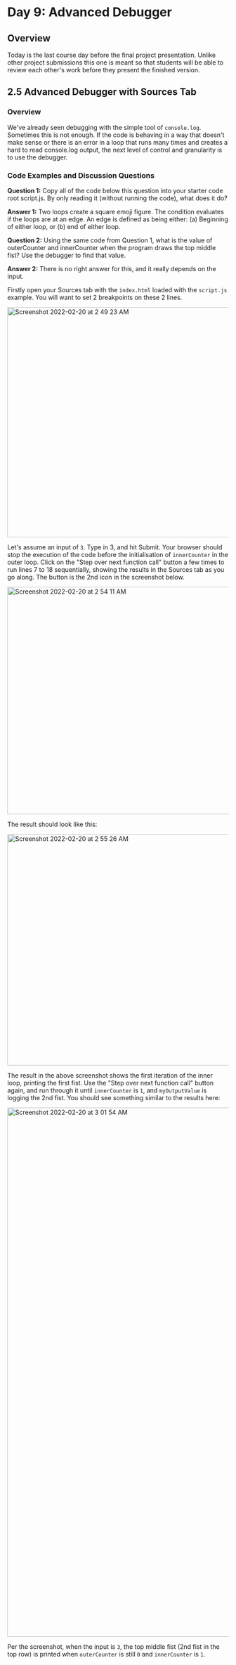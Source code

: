 # Day 9: Advanced Debugger

## Overview

Today is the last course day before the final project presentation. Unlike other project submissions this one is meant so that students will be able to review each other's work before they present the finished version.

## 2.5 Advanced Debugger with Sources Tab

### Overview

We've already seen debugging with the simple tool of `console.log`. Sometimes this is not enough. If the code is behaving in a way that doesn't make sense or there is an error in a loop that runs many times and creates a hard to read console.log output, the next level of control and granularity is to use the debugger.

### Code Examples and Discussion Questions

**Question 1:** Copy all of the code below this question into your starter code root script.js. By only reading it (without running the code), what does it do?

**Answer 1:** Two loops create a square emoji figure. The condition evaluates if the loops are at an edge. An edge is defined as being either: (a) Beginning of either loop, or (b) end of either loop. 

**Question 2:** Using the same code from Question 1, what is the value of outerCounter and innerCounter when the program draws the top middle fist? Use the debugger to find that value.

**Answer 2:** There is no right answer for this, and it really depends on the input.

Firstly open your Sources tab with the `index.html` loaded with the `script.js` example. You will want to set 2 breakpoints on these 2 lines.

<img width="524" alt="Screenshot 2022-02-20 at 2 49 23 AM" src="https://user-images.githubusercontent.com/7672836/154814798-b69b9398-9b84-4cc2-b1d9-b68390028124.png">

Let's assume an input of `3`. Type in 3, and hit Submit. Your browser should stop the execution of the code before the initialisation of `innerCounter` in the outer loop. Click on the "Step over next function call" button a few times to run lines 7 to 18 sequentially, showing the results in the Sources tab as you go along. The button is the 2nd icon in the screenshot below.

<img width="518" alt="Screenshot 2022-02-20 at 2 54 11 AM" src="https://user-images.githubusercontent.com/7672836/154814995-fc104487-d856-4ec8-8736-9750f6ba0ab0.png">

The result should look like this:

<img width="527" alt="Screenshot 2022-02-20 at 2 55 26 AM" src="https://user-images.githubusercontent.com/7672836/154815007-3a847a88-6dba-4346-8a34-dd8335a1cd1c.png">

The result in the above screenshot shows the first iteration of the inner loop, printing the first fist. Use the "Step over next function call" button again, and run through it until `innerCounter` is `1`, and `myOutputValue` is logging the 2nd fist. You should see something similar to the results here:

<img width="1205" alt="Screenshot 2022-02-20 at 3 01 54 AM" src="https://user-images.githubusercontent.com/7672836/154815148-c7e9e1a9-ce31-4e63-9dc9-6876385079f6.png">

Per the screenshot, when the input is `3`, the top middle fist (2nd fist in the top row) is printed when `outerCounter` is still `0` and `innerCounter` is `1`.
